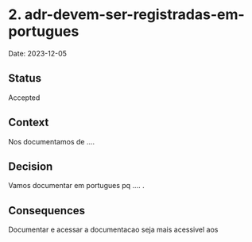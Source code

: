 # 2. adr-devem-ser-registradas-em-portugues

Date: 2023-12-05

## Status

Accepted

## Context

Nos documentamos de ....

## Decision

Vamos documentar em portugues pq .... .

## Consequences

Documentar e acessar a documentacao seja mais acessivel aos
